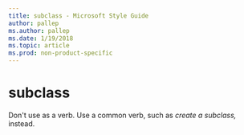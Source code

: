 ```yaml
---
title: subclass - Microsoft Style Guide
author: pallep
ms.author: pallep
ms.date: 1/19/2018
ms.topic: article
ms.prod: non-product-specific
---
```


# subclass

Don't use as a verb. Use a common verb, such as *create a subclass,* instead.
